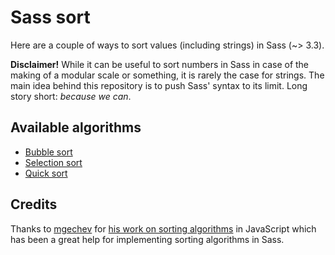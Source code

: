 Sass sort
=========

Here are a couple of ways to sort values (including strings) in Sass (~> 3.3).

**Disclaimer!** While it can be useful to sort numbers in Sass in case of the making of a modular scale or something, it is rarely the case for strings. The main idea behind this repository is to push Sass' syntax to its limit. Long story short: *because we can*.

## Available algorithms

* [Bubble sort](http://en.wikipedia.org/wiki/Bubble_sort)
* [Selection sort](http://en.wikipedia.org/wiki/Selection_sort)
* [Quick sort](http://en.wikipedia.org/wiki/Quicksort)

## Credits

Thanks to [mgechev](https://github.com/mgechev) for [his work on sorting algorithms](https://github.com/mgechev/javascript-algorithms/tree/master/src/sorting) in JavaScript which has been a great help for implementing sorting algorithms in Sass.
